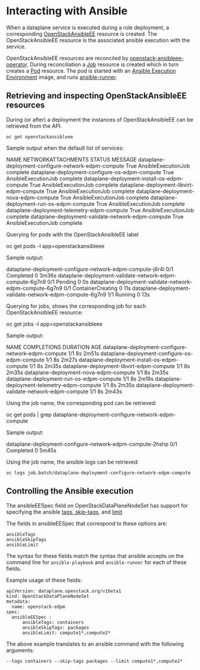 # Interacting with Ansible

When a dataplane service is executed during a role deployment, a corresponding
[OpenStackAnsibleEE](https://openstack-k8s-operators.github.io/openstack-ansibleee-operator/openstack_ansibleee/)
resource is created. The OpenStackAnsibleEE resource is the associated ansible
execution with the service.

OpenStackAnsibleEE resources are reconciled by
[openstack-ansibleee-operator](https://github.com/openstack-k8s-operators/openstack-ansibleee-operator).
During reconciliation a
[Job](https://kubernetes.io/docs/reference/kubernetes-api/workload-resources/job-v1/)
resource is created which in turn creates a
[Pod](https://kubernetes.io/docs/reference/kubernetes-api/workload-resources/pod-v1/) resource. The pod is started with an [Ansible Execution Environment](https://docs.ansible.com/automation-controller/latest/html/userguide/execution_environments.html) image, and runs [ansible-runner](https://ansible.readthedocs.io/projects/runner/en/stable/).

## Retrieving and inspecting OpenStackAnsibleEE resources

During (or after) a deployment the instances of OpenStackAnsibleEE can be
retrieved from the API.

    oc get openstackansibleee

Sample output when the default list of services:

 NAME                                                  NETWORKATTACHMENTS   STATUS   MESSAGE
 dataplane-deployment-configure-network-edpm-compute                        True     AnsibleExecutionJob complete
 dataplane-deployment-configure-os-edpm-compute                             True     AnsibleExecutionJob complete
 dataplane-deployment-install-os-edpm-compute                               True     AnsibleExecutionJob complete
 dataplane-deployment-libvirt-edpm-compute                                  True     AnsibleExecutionJob complete
 dataplane-deployment-nova-edpm-compute                                     True     AnsibleExecutionJob complete
 dataplane-deployment-run-os-edpm-compute                                   True     AnsibleExecutionJob complete
 dataplane-deployment-telemetry-edpm-compute                                True     AnsibleExecutionJob complete
 dataplane-deployment-validate-network-edpm-compute                         True     AnsibleExecutionJob complete

Querying for pods with the OpenStackAnsibleEE label

 oc get pods -l app=openstackansibleee

Sample output:

 dataplane-deployment-configure-network-edpm-compute-j6r4l   0/1     Completed           0          3m36s
 dataplane-deployment-validate-network-edpm-compute-6g7n9    0/1     Pending             0          0s
 dataplane-deployment-validate-network-edpm-compute-6g7n9    0/1     ContainerCreating   0          11s
 dataplane-deployment-validate-network-edpm-compute-6g7n9    1/1     Running             0          13s

Querying for jobs, shows the corresponding job for each OpenStackAnsibleEE resource:

 oc get jobs -l app=openstackansibleee

Sample output:

 NAME                                                  COMPLETIONS   DURATION   AGE
 dataplane-deployment-configure-network-edpm-compute   1/1           8s         2m51s
 dataplane-deployment-configure-os-edpm-compute        1/1           8s         2m27s
 dataplane-deployment-install-os-edpm-compute          1/1           8s         2m35s
 dataplane-deployment-libvirt-edpm-compute             1/1           8s         2m35s
 dataplane-deployment-nova-edpm-compute                1/1           8s         2m35s
 dataplane-deployment-run-os-edpm-compute              1/1           8s         2m19s
 dataplane-deployment-telemetry-edpm-compute           1/1           8s         2m35s
 dataplane-deployment-validate-network-edpm-compute    1/1           8s         2m43s

Using the job name, the corresponding pod can be retrieved:

 oc get pods | grep dataplane-deployment-configure-network-edpm-compute

Sample output:

 dataplane-deployment-configure-network-edpm-compute-2hshp   0/1     Completed            0                5m45s

Using the job name, the ansible logs can be retrieved:

    oc logs job.batch/dataplane-deployment-configure-network-edpm-compute

## Controlling the Ansible execution

The ansibleEESpec field on OpenStackDataPlaneNodeSet has support for specifying the
ansible [tags, skip-tags](https://docs.ansible.com/ansible/latest/playbook_guide/playbooks_tags.html#selecting-or-skipping-tags-when-you-run-a-playbook),
and [limit](https://docs.ansible.com/ansible/latest/inventory_guide/intro_patterns.html#patterns-and-ad-hoc-commands)

The fields in ansibleEESpec that correspond to these options are:

    ansibleTags
    ansibleSkipTags
    ansibleLimit

The syntax for these fields match the syntax that ansible accepts on the
command line for `ansible-playbook` and `ansible-runner` for each of these
fields.

Example usage of these fields:

    apiVersion: dataplane.openstack.org/v1beta1
    kind: OpenStackDataPlaneNodeSet
    metadata:
      name: openstack-edpm
    spec:
      ansibleEESpec :
          ansibleTags: containers
          ansibleSkipTags: packages
          ansibleLimit: compute1*,compute2*

The above example translates to an ansible command with the following
arguments:

    --tags containers --skip-tags packages --limit compute1*,compute2*
